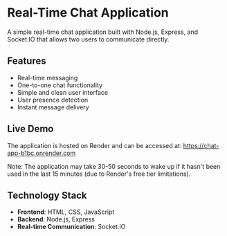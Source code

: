 # Real-Time Chat Application

A simple real-time chat application built with Node.js, Express, and Socket.IO that allows two users to communicate directly.

## Features

- Real-time messaging
- One-to-one chat functionality
- Simple and clean user interface
- User presence detection
- Instant message delivery

## Live Demo

The application is hosted on Render and can be accessed at: https://chat-app-b1bc.onrender.com

Note: The application may take 30-50 seconds to wake up if it hasn't been used in the last 15 minutes (due to Render's free tier limitations).

## Technology Stack

- **Frontend**: HTML, CSS, JavaScript
- **Backend**: Node.js, Express
- **Real-time Communication**: Socket.IO
